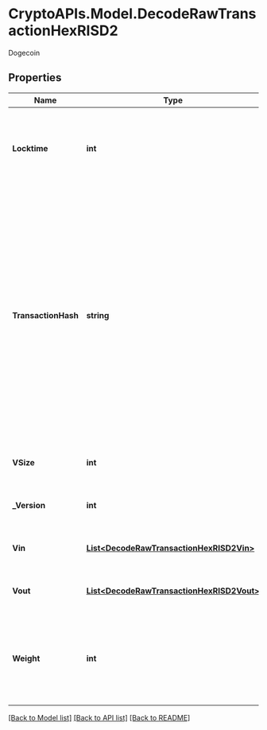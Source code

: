# CryptoAPIs.Model.DecodeRawTransactionHexRISD2
Dogecoin

## Properties

Name | Type | Description | Notes
------------ | ------------- | ------------- | -------------
**Locktime** | **int** | Represents the time at which a particular transaction can be added to the blockchain. | 
**TransactionHash** | **string** | Represents the same as transactionId for account-based protocols like Ethereum, while it could be different in UTXO-based protocols like Bitcoin. E.g., in UTXO-based protocols hash is different from transactionId for SegWit transactions. | 
**VSize** | **int** | Represents the virtual size of this transaction. | 
**_Version** | **int** | Represents transaction version number | 
**Vin** | [**List&lt;DecodeRawTransactionHexRISD2Vin&gt;**](DecodeRawTransactionHexRISD2Vin.md) | Represents the transaction inputs. | 
**Vout** | [**List&lt;DecodeRawTransactionHexRISD2Vout&gt;**](DecodeRawTransactionHexRISD2Vout.md) | Represents the transaction outputs. | 
**Weight** | **int** | Represents the size of a block, measured in weight units and including the segwit discount. | [optional] 

[[Back to Model list]](../README.md#documentation-for-models) [[Back to API list]](../README.md#documentation-for-api-endpoints) [[Back to README]](../README.md)

